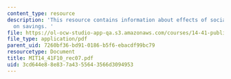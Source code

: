```yaml
---
content_type: resource
description: 'This resource contains information about effects of social security
  on savings. '
file: https://ol-ocw-studio-app-qa.s3.amazonaws.com/courses/14-41-public-finance-and-public-policy-fall-2010/3cd644e88e837a4355643566d3094953_MIT14_41F10_rec07.pdf
file_type: application/pdf
parent_uid: 7260bf36-bd91-0186-b5f6-ebacdf99bc79
resourcetype: Document
title: MIT14_41F10_rec07.pdf
uid: 3cd644e8-8e83-7a43-5564-3566d3094953
---
```

